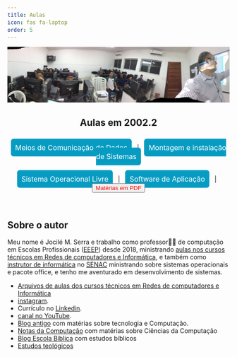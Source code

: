 ```yaml
---
title: Aulas
icon: fas fa-laptop
order: 5
---
```


<style>
a.button {
  background: #069cc2;
  border-radius: 6px;
  padding: 10px;
  cursor: pointer;
  color: #fff;
  border: none;
  font-size: 16px;
  text-decoration: none;
}
a:hover {
  background: black;
}
</style>

![Aulas](/assets/img/aula.jpeg)

<div align="center">

## Aulas em 2002.2

&#xa0;  
<a href="https://jocile.com/categories/meios-de-comunica%C3%A7%C3%A3o/" class="button">Meios de Comunicação de Dados</a> &#xa0; | &#xa0;
<a href="https://jocile.com/categories/sistema-operacional-livre/" class="button">Montagem e instalação de Sistemas</a>  
&#xa0;  

<a href="https://jocile.com/categories/montagem-e-instala%C3%A7%C3%A3o-de-sistemas/" class="button">Sistema Operacional Livre</a> &#xa0; | &#xa0;
<a href="https://jocile.com/categories/software-de-aplica%C3%A7%C3%A3o/" class="button">Software de Aplicação</a> &#xa0; | &#xa0;
<a href="https://github.com/jocile/redes-de-computadores"><button style = "color: red">Matérias em PDF</button></a>

</div>
&#xa0;  

## Sobre o autor

Meu nome é Jocilé M. Serra e trabalho como professor👨‍🏫 de computação em Escolas Profissionais ([EEEP](https://www.ceara.gov.br/2018/03/16/ceara-comemora-10-anos-das-escolas-estaduais-de-educacao-profissional/)) desde 2018, ministrando [aulas nos cursos técnicos em Redes de computadores e Informática](https://aulas.jocile.com/), e também como [instrutor de informática](https://senac.jocile.com/) no [SENAC](https://cursos.ce.senac.br/) ministrando sobre sistemas operacionais e pacote office, e tenho me aventurado em desenvolvimento de sistemas.

- [Arquivos de aulas dos cursos técnicos em Redes de computadores e Informática](https://aulas.jocile.com/)
- [instagram](https://www.instagram.com/jocileserra/).
- Currículo no [Linkedin](https://www.linkedin.com/in/jocil%C3%A9-serra-56298838/).
- [canal no YouTube](https://www.youtube.com/channel/UC4YYb0PmbcHJJgEX-fkoutg).
- [Blog antigo](http://programandopc.blogspot.com/) com matérias sobre tecnologia e Computação.
- [Notas da Computação](https://sites.google.com/a/cienciasdacomputacao.org/jocile/Home) com matérias sobre Ciências da Computação
- [Blog Escola Bíblica](http://teologosinta.blogspot.com/) com estudos bíblicos
- [Estudos teológicos](https://jocile.com/teologia/)
